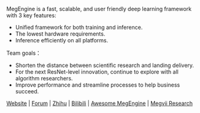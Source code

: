 
MegEngine is a fast, scalable, and user friendly deep learning framework with 3 key features: 

+ Unified framework for both training and inference.
+ The lowest hardware requirements.
+ Inference efficiently on all platforms.

Team goals：

+ Shorten the distance between scientific research and landing delivery.
+ For the next ResNet-level innovation, continue to explore with all algorithm researchers.
+ Improve performance and streamline processes to help business succeed.


[Website](https://www.megengine.org.cn/)  | [Forum](https://discuss.megengine.org.cn/) | [Zhihu](https://www.zhihu.com/people/megengine-bot) | [Bilibili](https://space.bilibili.com/649674679) | [Awesome MegEngine](https://github.com/MegEngine/awesome-megengine) | [Megvii Research](https://github.com/megvii-research)

